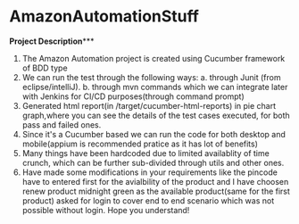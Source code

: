 # AmazonAutomationStuff

************Project Description***************

1. The Amazon Automation project is created using Cucumber framework of BDD type
2. We can run the test through the following ways:
	a. through Junit (from eclipse/intelliJ).
	b. through mvn commands which we can integrate later with Jenkins for CI/CD purposes(through command prompt)	
3. Generated html report(in /target/cucumber-html-reports) in pie chart graph,where you can see the details of the test cases executed, for both pass and failed ones. 
4. Since it's a Cucumber based we can run the code for both desktop and mobile(appium is recommended pratice as it has lot of benefits)
5. Many things have been hardcoded due to limited availablity of time crunch, which can be further sub-divided through utils and other ones.
6. Have made some modifications in your requirements like the pincode have to entered first for the avialbility of the product and I have choosen renew product midnight green as the available product(same for the first product) asked for login to cover end to end scenario which was not possible without login. Hope you understand!


